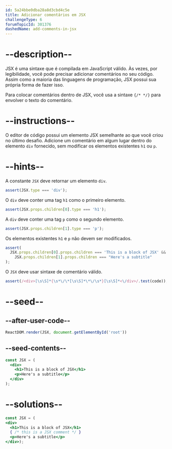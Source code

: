 ```yaml
---
id: 5a24bbe0dba28a8d3cbd4c5e
title: Adicionar comentários em JSX
challengeType: 6
forumTopicId: 301376
dashedName: add-comments-in-jsx
---
```


# --description--

JSX é uma sintaxe que é compilada em JavaScript válido. Às vezes, por legibilidade, você pode precisar adicionar comentários no seu código. Assim como a maioria das linguagens de programação, JSX possui sua própria forma de fazer isso.

Para colocar comentários dentro de JSX, você usa a sintaxe `{/* */}` para envolver o texto do comentário.

# --instructions--

O editor de código possui um elemento JSX semelhante ao que você criou no último desafio. Adicione um comentário em algum lugar dentro do elemento `div` fornecido, sem modificar os elementos existentes `h1` ou `p`.

# --hints--

A constante `JSX` deve retornar um elemento `div`.

```js
assert(JSX.type === 'div');
```

O `div` deve conter uma tag `h1` como o primeiro elemento.

```js
assert(JSX.props.children[0].type === 'h1');
```

A `div` deve conter uma tag `p` como o segundo elemento.

```js
assert(JSX.props.children[1].type === 'p');
```

Os elementos existentes `h1` e `p` não devem ser modificados.

```js
assert(
  JSX.props.children[0].props.children === 'This is a block of JSX' &&
    JSX.props.children[1].props.children === "Here's a subtitle"
);
```

O `JSX` deve usar sintaxe de comentário válido.

```js
assert(/<div>[\s\S]*{\s*\/\*[\s\S]*\*\/\s*}[\s\S]*<\/div>/.test(code));
```

# --seed--

## --after-user-code--

```jsx
ReactDOM.render(JSX, document.getElementById('root'))
```

## --seed-contents--

```jsx
const JSX = (
  <div>
    <h1>This is a block of JSX</h1>
    <p>Here's a subtitle</p>
  </div>
);
```

# --solutions--

```jsx
const JSX = (
<div>
  <h1>This is a block of JSX</h1>
  { /* this is a JSX comment */ }
  <p>Here's a subtitle</p>
</div>);
```
